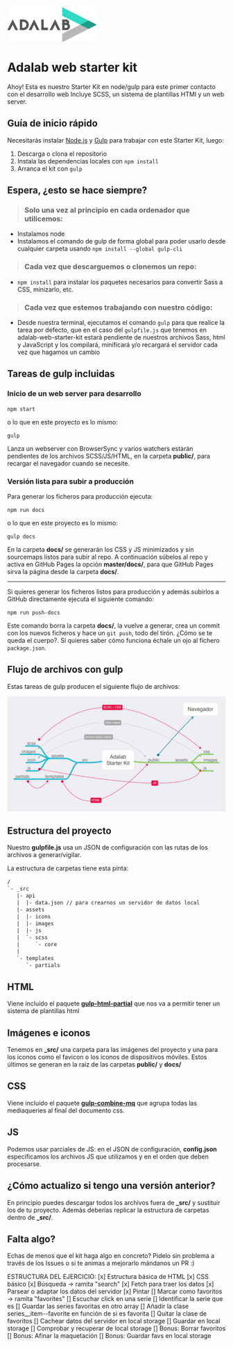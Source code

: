 ![Adalab](_src/assets/images/logo-adalab-80px.png)

# Adalab web starter kit

Ahoy! Esta es nuestro Starter Kit en node/gulp para este primer contacto con el desarrollo web
Incluye SCSS, un sistema de plantillas HTMl y un web server.

## Guía de inicio rápido

Necesitarás instalar [Node.js](https://nodejs.org/) y [Gulp](https://gulpjs.com) para trabajar con este Starter Kit, luego:

1. Descarga o clona el repositorio
2. Instala las dependencias locales con `npm install`
3. Arranca el kit con `gulp`

## Espera, ¿esto se hace siempre?

> ### Solo una vez al principio en cada ordenador que utilicemos:

- Instalamos node
- Instalamos el comando de gulp de forma global para poder usarlo desde cualquier carpeta usando `npm install --global gulp-cli`

> ### Cada vez que descarguemos o clonemos un repo:

- `npm install` para instalar los paquetes necesarios para convertir Sass a CSS, minizarlo, etc.

> ### Cada vez que estemos trabajando con nuestro código:

- Desde nuestra terminal, ejecutamos el comando `gulp` para que realice la tarea por defecto, que en el caso del `gulpfile.js` que tenemos en adalab-web-starter-kit estará pendiente de nuestros archivos Sass, html y JavaScript y los compilará, minificará y/o recargará el servidor cada vez que hagamos un cambio

## Tareas de gulp incluidas

### Inicio de un web server para desarrollo

```
npm start
```

o lo que en este proyecto es lo mismo:

```
gulp
```

Lanza un webserver con BrowserSync y varios watchers estarán pendientes de los archivos SCSS/JS/HTML, en la carpeta **public/**, para recargar el navegador cuando se necesite.

### Versión lista para subir a producción

Para generar los ficheros para producción ejecuta:

```
npm run docs
```

o lo que en este proyecto es lo mismo:

```
gulp docs
```

En la carpeta **docs/** se generarán los CSS y JS minimizados y sin sourcemaps listos para subir al repo. A continuación súbelos al repo y activa en GitHub Pages la opción **master/docs/**, para que GitHub Pages sirva la página desde la carpeta **docs/**.

---

Si quieres generar los ficheros listos para producción y además subirlos a GitHub directamente ejecuta el siguiente comando:

```
npm run push-docs
```

Este comando borra la carpeta **docs/**, la vuelve a generar, crea un commit con los nuevos ficheros y hace un `git push`, todo del tirón. ¿Cómo se te queda el cuerpo?. Si quieres saber cómo funciona échale un ojo al fichero `package.json`.

## Flujo de archivos con gulp

Estas tareas de gulp producen el siguiente flujo de archivos:

![Gulp flow](./gulp-flow.png)

## Estructura del proyecto

Nuestro **gulpfile.js** usa un JSON de configuración con las rutas de los archivos a generar/vigilar.

La estructura de carpetas tiene esta pinta:

```
/
`- _src
   |- api
   |  |- data.json // para crearnos un servidor de datos local
   |- assets
   |  |- icons
   |  |- images
   |  |- js
   |  `- scss
   |     `- core
   |
   `- templates
      `- partials

```

## HTML

Viene incluído el paquete [**gulp-html-partial**](https://www.npmjs.com/package/gulp-html-partial) que nos va a permitir tener un sistema de plantillas html

## Imágenes e iconos

Tenemos en **\_src/** una carpeta para las imágenes del proyecto y una para los iconos como el favicon o los iconos de dispositivos móviles. Estos últimos se generan en la raíz de las carpetas **public/** y **docs/**

## CSS

Viene incluído el paquete [**gulp-combine-mq**](https://www.npmjs.com/package/gulp-combine-mq) que agrupa todas las mediaqueries al final del documento css.

## JS

Podemos usar parciales de JS: en el JSON de configuración, **config.json** especificamos los archivos JS que utilizamos y en el orden que deben procesarse.

## ¿Cómo actualizo si tengo una versión anterior?

En principio puedes descargar todos los archivos fuera de **\_src/** y sustituir los de tu proyecto. Además deberías replicar la estructura de carpetas dentro de **\_src/**.

## Falta algo?

Echas de menos que el kit haga algo en concreto? Pidelo sin problema a través de los Issues o si te animas a mejorarlo mándanos un PR :)

ESTRUCTURA DEL EJERCICIO:
[x] Estructura básica de HTML
[x] CSS básico
[x] Búsqueda -> ramita "search"
   [x] Fetch para traer los datos
   [x] Parsear o adaptar los datos del servidor
   [x] Pintar
[] Marcar como favoritos -> ramita "favorites"
   [] Escuchar click en una serie
   [] Identificar la serie que es
   [] Guardar las series favoritas en otro array
   [] Añadir la clase series__item--favorite en función de si es favorita
   [] Quitar la clase de favoritos
[] Cachear datos del servidor en local storage
   [] Guardar en local storage
   [] Comprobar y recuperar de local storage
[] Bonus: Borrar favoritos
[] Bonus: Afinar la maquetación
[] Bonus: Guardar favs en local storage